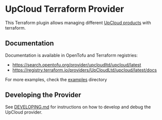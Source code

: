 # UpCloud Terraform Provider

This Terraform plugin allows managing different [UpCloud products](https://upcloud.com/products) with
terraform.

## Documentation

Documentation is available in OpenTofu and Terraform registries:

- https://search.opentofu.org/provider/upcloudltd/upcloud/latest
- https://registry.terraform.io/providers/UpCloudLtd/upcloud/latest/docs

For more examples, check the [examples](examples/) directory

## Developing the Provider
See [DEVELOPING.md](DEVELOPING.md) for instructions on how to develop and debug the UpCloud provider.

